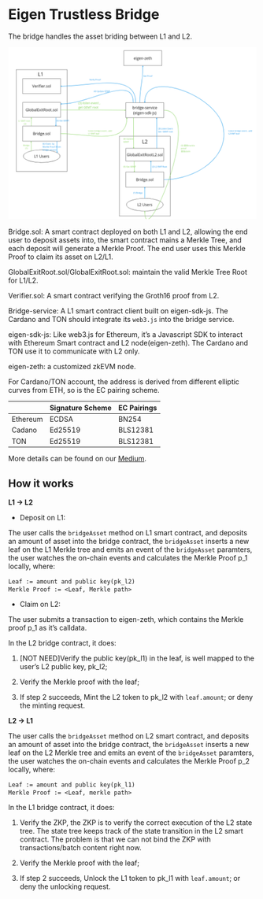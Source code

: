 # Eigen Trustless Bridge

The bridge handles the asset briding between L1 and L2. 


<center>
<img src="/img/zkvm/zkvm-bridge.png">
</center>


Bridge.sol: A smart contract deployed on both L1 and L2, allowing the end user to deposit assets into, the smart contract mains a Merkle Tree, and each deposit will generate a Merkle Proof. The end user uses this Merkle Proof to claim its asset on L2/L1.

GlobalExitRoot.sol/GlobalExitRoot.sol:  maintain the valid Merkle Tree Root for L1/L2.

Verifier.sol: A smart contract verifying the Groth16 proof from L2.

Bridge-service:  A L1 smart contract client built on eigen-sdk-js. The Cardano and TON should integrate its `web3.js` into the bridge service.

eigen-sdk-js:  Like web3.js for Ethereum, it’s a Javascript SDK to interact with Ethereum Smart contract and L2 node(eigen-zeth). The Cardano and TON use it to communicate with L2 only.

eigen-zeth:  a customized zkEVM node.

For Cardano/TON account, the address is derived from different elliptic curves from ETH, so is the EC pairing scheme. 

|   | Signature Scheme | EC Pairings|
|---|---|---|
| Ethereum | ECDSA  | BN254  |
| Cadano  |  Ed25519 | BLS12381  | 
|  TON |  Ed25519 | BLS12381  | 

More details can be found on our [Medium](https://eigenlab.medium.com/ecdsa-vs-ed25519-7b31c9698831).


## How it works

**L1 -> L2**

* Deposit on L1:

The user calls the `bridgeAsset` method on L1 smart contract, and deposits an amount of asset into the bridge contract, the `bridgeAsset` inserts a new leaf on the L1 Merkle tree and emits an event of the `bridgeAsset` paramters, the user watches the on-chain events and calculates the Merkle Proof p_1 locally, where:

```
Leaf := amount and public key(pk_l2)
Merkle Proof := <Leaf, Merkle path>
```

* Claim on L2:

The user submits a transaction to eigen-zeth, which contains the Merkle proof p_1 as it’s calldata.

In the L2 bridge contract, it does:

1. [NOT NEED]Verify the public key(pk_l1) in the leaf,  is well mapped to the user’s L2 public key, pk_l2;

2. Verify the Merkle proof with the leaf;

3. If step 2 succeeds, Mint the L2 token to pk_l2 with `leaf.amount`; or deny the minting request.


**L2 -> L1**

The user calls the `bridgeAsset` method on L2 smart contract, and deposits an amount of asset into the bridge contract, the `bridgeAsset` inserts a new leaf on the L2 Merkle tree and emits an event of the `bridgeAsset` paramters, the user watches the on-chain events and calculates the Merkle Proof p_2 locally, where:

```
Leaf := amount and public key(pk_l1)
Merkle Proof := <Leaf, merkle path>
```

In the L1 bridge contract, it does:

1. Verify the ZKP, the ZKP is to verify the correct execution of the L2 state tree. The state tree keeps track of the state transition in the L2 smart contract.  The problem is that we can not bind the ZKP with transactions/batch content right now.

2. Verify the Merkle proof with the leaf;

3. If step 2 succeeds, Unlock the L1 token to pk_l1 with `leaf.amount`; or deny the unlocking request.


